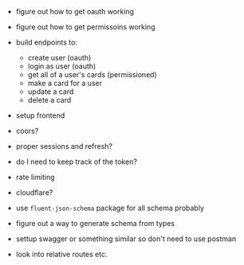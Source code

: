 - figure out how to get oauth working
- figure out how to get permissoins working
- build endpoints to:
	- create user (oauth)
	- login as user (oauth)
	- get all of a user's cards (permissioned)
	- make a card for a user
	- update a card
	- delete a card

- setup frontend
- coors?
- proper sessions and refresh?
- do I need to keep track of the token?
- rate limiting
- cloudflare?
- use `fluent-json-schema` package for all schema probably
- figure out a way to generate schema from types
- settup swagger or something similar so don't need to use postman
- look into relative routes etc.

